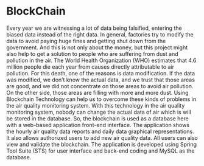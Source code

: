 # BlockChain
Every year we are witnessing a lot of data being falsified, entering the biased data instead of the right data. In general, factories try to modify the data to avoid paying huge fines and getting shut down from the government.
And this is not only about the money, but this project might also help to get a solution to people who are suffering from dust and pollution in the air. The World Health Organization (WHO) estimates that 4.6 million people die each year from causes directly attributable to air pollution. For this death, one of the reasons is data modification. If the data was modified, we don’t know the actual data, and we trust that those areas are good, and we did not concentrate on those areas to avoid air pollution. On the other side, those areas are filling with more and more dust.
Using Blockchain Technology can help us to overcome these kinds of problems in the air quality monitoring system. With this technology in the air quality monitoring system, nobody can change the actual data of air which is will be stored in the database. So, the blockchain is used as a database here with a web-based application front-end interface. The application shows the hourly air quality data reports and daily data graphical representations. It also allows authorized users to add new air quality data. All users can also view and validate the blockchain. The application is developed using Spring Tool Suite (STS) for user interface and back-end coding and MySQL as the database.
